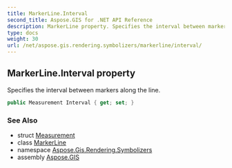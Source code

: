 ```yaml
---
title: MarkerLine.Interval
second_title: Aspose.GIS for .NET API Reference
description: MarkerLine property. Specifies the interval between markers along the line.
type: docs
weight: 30
url: /net/aspose.gis.rendering.symbolizers/markerline/interval/
---
```

## MarkerLine.Interval property

Specifies the interval between markers along the line.

```csharp
public Measurement Interval { get; set; }
```

### See Also

* struct [Measurement](../../../aspose.gis.rendering/measurement/)
* class [MarkerLine](../)
* namespace [Aspose.Gis.Rendering.Symbolizers](../../markerline/)
* assembly [Aspose.GIS](../../../)



